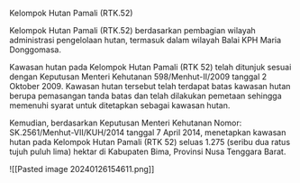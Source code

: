 Kelompok Hutan Pamali (RTK.52)

Kelompok Hutan Pamali (RTK.52) berdasarkan pembagian wilayah administrasi pengelolaan hutan, termasuk dalam wilayah Balai KPH Maria Donggomasa.

Kawasan hutan pada Kelompok Hutan Pamali (RTK 52) telah ditunjuk sesuai dengan Keputusan Menteri Kehutanan 598/Menhut-II/2009 tanggal 2 Oktober 2009. Kawasan hutan tersebut telah terdapat batas kawasan hutan berupa pemasangan tanda batas dan telah dilakukan pemetaan sehingga memenuhi syarat untuk ditetapkan sebagai kawasan hutan.

Kemudian, berdasarkan Keputusan Menteri Kehutanan Nomor: SK.2561/Menhut-VII/KUH/2014 tanggal 7 April 2014, menetapkan kawasan hutan pada Kelompok Hutan Pamali (RTK 52) seluas 1.275 (seribu dua ratus tujuh puluh lima) hektar di Kabupaten Bima, Provinsi Nusa Tenggara Barat.

![[Pasted image 20240126154611.png]]